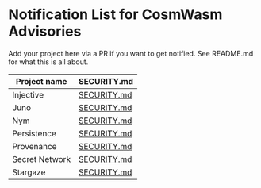 # Notification List for CosmWasm Advisories

Add your project here via a PR if you want to get notified.
See README.md for what this is all about.

| Project name   | SECURITY.md                                                                                      |
|----------------|--------------------------------------------------------------------------------------------------|
| Injective      | [SECURITY.md](https://github.com/InjectiveLabs/injective-chain-releases/blob/master/SECURITY.md) |
| Juno           | [SECURITY.md](https://github.com/CosmosContracts/juno/blob/main/SECURITY.md)                     |
| Nym            | [SECURITY.md](https://github.com/nymtech/nym/blob/develop/SECURITY.md)                           |
| Persistence    | [SECURITY.md](https://github.com/persistenceOne/persistenceCore/blob/master/SECURITY.md)         |
| Provenance     | [SECURITY.md](https://github.com/provenance-io/provenance/blob/main/SECURITY.md)                 |
| Secret Network | [SECURITY.md](https://github.com/scrtlabs/SecretNetwork/blob/master/SECURITY.md)                 |
| Stargaze       | [SECURITY.md](https://github.com/public-awesome/stargaze/blob/main/SECURITY.md)                  |
